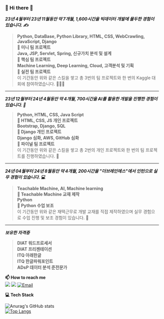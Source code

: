 ### 👋 Hi there 👋
**_23년 4월부터 23년 11월동안 약 7개월, 1,600시간을 빅데이터 개발에 몰두한 경험이 있습니다. ✍_** <br>

>**Python, DataBase, Python Library, HTML, CSS, WebCrawling, JavaScript, Django** <br>
>**🔹 미니 팀 프로젝트** <br>
>**Java, JSP, Servlet, Spring, 신규가치 분석 및 설계** <br>
>**🔹 핵심 팀 프로젝트** <br>
>**Machine Learning, Deep Learning, Cloud, 고객분석 및 기획** <br>
>**🔹 실전 팀 프로젝트** <br>
>이 기간동안 위와 같은 스킬을 쌓고 총 3번의 팀 프로젝트와 한 번의 Kaggle 대회에 참여하였습니다. 👩🏻‍💻 <br>

<hr>

**_23년 12월부터 24년 4월동안 약 4개월, 700시간을 AI를 활용한 개발을 진행한 경험이 있습니다. 🧠_** <br>

>**Python, HTML, CSS, Java Script** <br>
>**🔹 HTML, CSS, JS 개인 프로젝트** <br>
>**Bootstrap, Django, SQL** <br>
>**🔹 Django 개인 프로젝트** <br>
>**Django 심화, AWS, GitHub 심화** <br>
>**🔹 파이널 팀 프로젝트** <br>
>이 기간동안 위와 같은 스킬을 쌓고 총 2번의 개인 프로젝트와 한 번의 팀 프로젝트를 진행하였습니다. 👥 <br>

<hr>

**_24년 04월부터 24년 8월동안 약 4개월, 200시간을 "더브레인에스"에서 인턴으로 실무 경험이 있습니다. 💻_** <br>

>**Teachable Machine, AI, Machine learning** <br>
>**🔹 Teachable Machine 교재 제작** <br>
>**Python** <br>
>**🔹 Python 수업 보조** <br>
>이 기간동안 위와 같은 재택근무로 개발 교재를 직접 제작하였으며 실무 경험으로 수업 진행 및 보조 경험이 있습니다. 📖 <br>

<hr>

**_보유한 자격증_** <br>

>**DIAT 워드프로세서** <br>
>**DIAT 프리젠테이션** <br>
>**ITQ 아래한글** <br>
>**ITQ 한글파워포인트** <br>
>**ADsP 데이터 분석 준전문가** <br>

<!--
**soohyun020812/soohyun020812** is a ✨ _special_ ✨ repository because its `README.md` (this file) appears on your GitHub profile.

Here are some ideas to get you started:

- 🔭 I’m currently working on ...
- 🌱 I’m currently learning ...
- 👯 I’m looking to collaborate on ...
- 🤔 I’m looking for help with ...
- 💬 Ask me about ...
- 📫 How to reach me: ...
- 😄 Pronouns: ...
- ⚡ Fun fact: ...
-->

**📫 How to reach me** <br>
<a href="https://gorgeous-produce-57c.notion.site/c95f6c2caada4755a9cc83b533be29e4?pvs=4" target="_blank"><img src="https://img.shields.io/badge/Notion-000000?style=for-the-badge&logo=Notion&logoColor=white"></a>
<a href="https://selfnotes.tistory.com/" target="_blank"><img src="https://img.shields.io/badge/Tistory-ff5a4a?style=for-the-badge&logo=Tistory&logoColor=white"></a>
<a href="mailto:mynilsh2002@naver.com" target="_blank"><img src="https://img.shields.io/badge/Email-03C75A?style=for-the-badge&logo=Naver&logoColor=white" alt="Email"></a>

**💻 Tech Stack** <br>

![Anurag's GitHub stats](https://github-readme-stats.vercel.app/api?username=soohyun020812&show_icons=true&theme=graywhite) <br>
[![Top Langs](https://github-readme-stats.vercel.app/api/top-langs/?username=soohyun020812)](https://github.com/anuraghazra/github-readme-stats)

